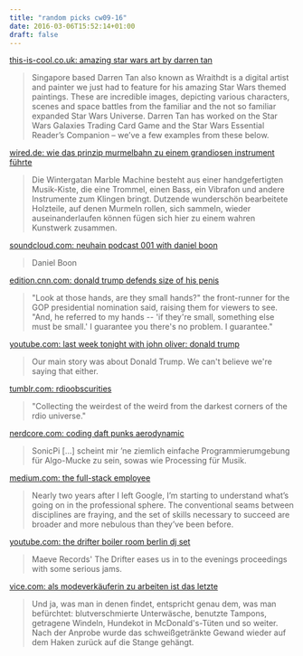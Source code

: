```yaml
---
title: "random picks cw09-16"
date: 2016-03-06T15:52:14+01:00
draft: false
---
```


[this-is-cool.co.uk: amazing star wars art by darren tan](http://www.this-is-cool.co.uk/amazing-star-wars-art-by-darren-tan/)

> Singapore based Darren Tan also known as Wraithdt is a digital artist and painter we just had to feature for his amazing Star Wars themed paintings. These are incredible images, depicting various characters, scenes and space battles from the familiar and the not so familiar expanded Star Wars Universe. Darren Tan has worked on the Star Wars Galaxies Trading Card Game and the Star Wars Essential Reader’s Companion – we’ve a few examples from these below.

[wired.de: wie das prinzip murmelbahn zu einem grandiosen instrument führte](https://www.wired.de/collection/latest/die-wintergatan-marble-machine-ist-ein-spektakulaeres-musikinstrument-aus-2000)

> Die Wintergatan Marble Machine besteht aus einer handgefertigten Musik-Kiste, die eine Trommel, einen Bass, ein Vibrafon und andere Instrumente zum Klingen bringt. Dutzende wunderschön bearbeitete Holzteile, auf denen Murmeln rollen, sich sammeln, wieder auseinanderlaufen können fügen sich hier zu einem wahren Kunstwerk zusammen.

[soundcloud.com: neuhain podcast 001 with daniel boon](https://soundcloud.com/neuhain-recordings/neuhain-podcast-001-with-daniel-boon)

> Daniel Boon

[edition.cnn.com: donald trump defends size of his penis](https://www.wired.de/collection/latest/die-wintergatan-marble-machine-ist-ein-spektakulaeres-musikinstrument-aus-2000)

> "Look at those hands, are they small hands?" the front-runner for the GOP presidential nomination said, raising them for viewers to see. "And, he referred to my hands -- 'if they're small, something else must be small.' I guarantee you there's no problem. I guarantee."

[youtube.com: last week tonight with john oliver: donald trump](https://www.youtube.com/watch?v=DnpO_RTSNmQ)

> Our main story was about Donald Trump. We can't believe we're saying that either.

[tumblr.com: rdioobscurities](http://rdiobscurities.tumblr.com/)

> "Collecting the weirdest of the weird from the darkest corners of the rdio universe."

[nerdcore.com: coding daft punks aerodynamic](http://www.nerdcore.de/2016/02/05/coding-daft-punks-aerodynamic/)

> SonicPi [...] scheint mir ’ne ziemlich einfache Programmierumgebung für Algo-Mucke zu sein, sowas wie Processing für Musik.

[medium.com: the full-stack employee](https://medium.com/chris-messina/the-full-stack-employee-ed0db089f0a1#.giggkcdp4)

> Nearly two years after I left Google, I’m starting to understand what’s going on in the professional sphere. The conventional seams between disciplines are fraying, and the set of skills necessary to succeed are broader and more nebulous than they’ve been before.

[youtube.com: the drifter boiler room berlin dj set](https://www.youtube.com/watch?v=Qm5IvC4MFWk)

> Maeve Records' The Drifter eases us in to the evenings proceedings with some serious jams.

[vice.com: als modeverkäuferin zu arbeiten ist das letzte](https://www.vice.com/de/read/als-modeverkaeuferin-zu-arbeiten-ist-das-letzte-559)

> Und ja, was man in denen findet, entspricht genau dem, was man befürchtet: blutverschmierte Unterwäsche, benutzte Tampons, getragene Windeln, Hundekot in McDonald's-Tüten und so weiter. Nach der Anprobe wurde das schweißgetränkte Gewand wieder auf dem Haken zurück auf die Stange gehängt.